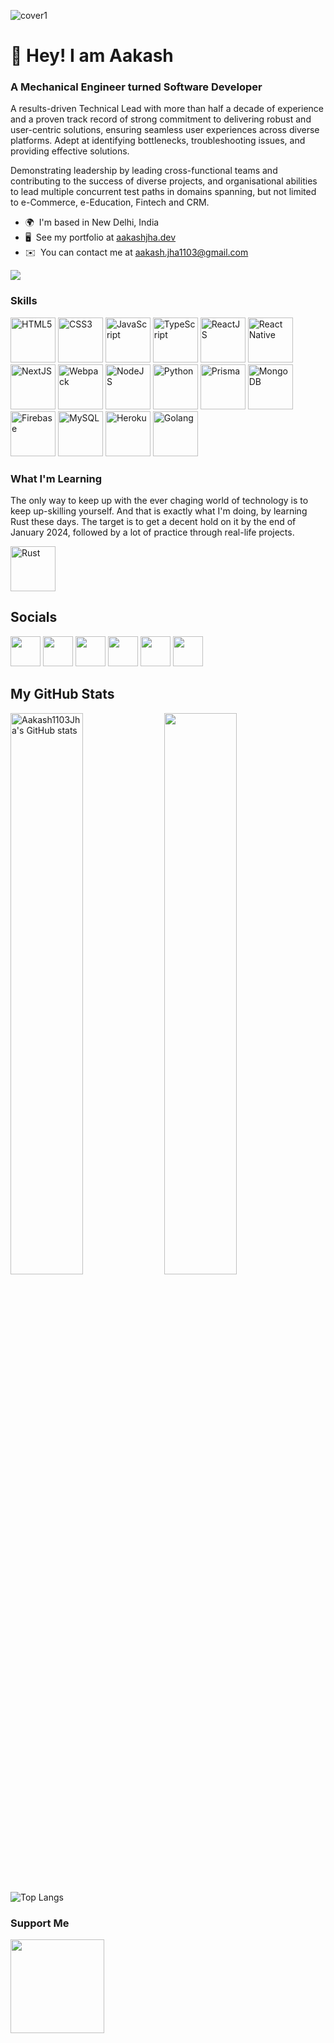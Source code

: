 ![cover1](https://github.com/Aakash1103Jha/Aakash1103Jha/assets/52240895/4203886c-5be5-410b-a54c-b523f938a35b)

# 👋 Hey! I am Aakash

### A Mechanical Engineer turned Software Developer

A results-driven Technical Lead with more than half a decade of experience and a proven track record of strong commitment to delivering robust and user-centric solutions, ensuring seamless user experiences across diverse platforms. Adept at identifying bottlenecks, troubleshooting issues, and providing effective solutions.

Demonstrating leadership by leading cross-functional teams and contributing to the success of diverse projects, and organisational abilities to lead multiple concurrent test paths in domains spanning, but not limited to e-Commerce, e-Education, Fintech and CRM.

* 🌍  I'm based in New Delhi, India 
* 🖥️  See my portfolio at [aakashjha.dev](https://www.aakashjha.dev) 
* ✉️  You can contact me at [aakash.jha1103@gmail.com](mailto:aakash.jha1103@gmail.com)

<a href="https://www.twitter.com/Aakash1103Jha" target="_blank" rel="noreferrer"><img src="https://img.shields.io/twitter/follow/Aakash1103Jha?logo=twitter&style=for-the-badge&color=0891b2&labelColor=1c1917" /></a>
### Skills

<img src="https://d24f27ag4t5yte.cloudfront.net/icons/html-1.svg" width="72" height="72" alt="HTML5" />  <img src="https://d24f27ag4t5yte.cloudfront.net/icons/css-3.svg" width="72" height="72" alt="CSS3" />  <img src="https://d24f27ag4t5yte.cloudfront.net/icons/logo-javascript.svg" width="72" height="72" alt="JavaScript" />  <img src="https://d24f27ag4t5yte.cloudfront.net/icons/typescript.svg" width="72" height="72" alt="TypeScript" />  <img src="https://d24f27ag4t5yte.cloudfront.net/icons/react-2.svg" width="72" height="72" alt="ReactJS" />  <img src="https://d24f27ag4t5yte.cloudfront.net/icons/react-native-1.svg" width="72" height="72" alt="React Native" />  <img src="https://d24f27ag4t5yte.cloudfront.net/icons/next-js.svg" width="72" height="72" alt="NextJS" /> <img src="https://d24f27ag4t5yte.cloudfront.net/icons/webpack-icon.svg" width="72" height="72" alt="Webpack" />  <img src="https://d24f27ag4t5yte.cloudfront.net/icons/nodejs-icon.svg" width="72" height="72" alt="NodeJS" />  <img src="https://d24f27ag4t5yte.cloudfront.net/icons/python-5.svg" width="72" height="72" alt="Python" />  <img src="https://d24f27ag4t5yte.cloudfront.net/icons/prisma-3.svg" width="72" height="72" alt="Prisma" />  <img src="https://d24f27ag4t5yte.cloudfront.net/icons/mongodb-icon-1.svg" width="72" height="72" alt="MongoDB" />  <img src="https://d24f27ag4t5yte.cloudfront.net/icons/firebase-1.svg" width="72" height="72" alt="Firebase" />  <img src="https://d24f27ag4t5yte.cloudfront.net/icons/mysql-6.svg" width="72" height="72" alt="MySQL" />  <img src="https://d24f27ag4t5yte.cloudfront.net/icons/heroku-4.svg" width="72" height="72" alt="Heroku" />  <img src="https://d24f27ag4t5yte.cloudfront.net/icons/go-logo-1.svg" width="72" height="72" alt="Golang" />

### What I'm Learning

The only way to keep up with the ever chaging world of technology is to keep up-skilling yourself. And that is exactly what I'm doing, by learning Rust these days. The target is to get a decent hold on it by the end of January 2024, followed by a lot of practice through real-life projects. 

<img src="https://d24f27ag4t5yte.cloudfront.net/icons/rust.svg" width="72" height="72" alt="Rust" />

## Socials   

<p align="left"> <a href="https://www.github.com/Aakash1103Jha" target="_blank" rel="noreferrer"><img src="https://raw.githubusercontent.com/danielcranney/readme-generator/main/public/icons/socials/github.svg" width="48" height="48" /></a> <a href="http://www.instagram.com/aakash1103jha" target="_blank" rel="noreferrer"><img src="https://raw.githubusercontent.com/danielcranney/readme-generator/main/public/icons/socials/instagram.svg" width="48" height="48" /></a> <a href="https://www.linkedin.com/in/aakash1103jha" target="_blank" rel="noreferrer"><img src="https://raw.githubusercontent.com/danielcranney/readme-generator/main/public/icons/socials/linkedin.svg" width="48" height="48" /></a> <a href="http://www.medium.com/@aakash.jha1103" target="_blank" rel="noreferrer"><img src="https://raw.githubusercontent.com/danielcranney/readme-generator/main/public/icons/socials/medium.svg" width="48" height="48" /></a> <a href="https://www.stackoverflow.com/users/18258744/aakash-jha" target="_blank" rel="noreferrer"><img src="https://raw.githubusercontent.com/danielcranney/readme-generator/main/public/icons/socials/stackoverflow.svg" width="48" height="48" /></a> <a href="https://www.twitter.com/Aakash1103Jha" target="_blank" rel="noreferrer"><img src="https://raw.githubusercontent.com/danielcranney/readme-generator/main/public/icons/socials/twitter.svg" width="48" height="48" /></a></p>

## My GitHub Stats

<a href="http://www.github.com/Aakash1103Jha"><img src="https://github-readme-stats.vercel.app/api?username=Aakash1103Jha&show_icons=true&hide=&count_private=true&title_color=0891b2&text_color=ffffff&icon_color=0891b2&bg_color=1c1917&hide_border=true&show_icons=true" width="48%" alt="Aakash1103Jha's GitHub stats" /></a> <a href="http://www.github.com/Aakash1103Jha"><img src="https://github-readme-streak-stats.herokuapp.com/?user=Aakash1103Jha&stroke=ffffff&background=1c1917&ring=0891b2&fire=0891b2&currStreakNum=ffffff&currStreakLabel=0891b2&sideNums=ffffff&sideLabels=ffffff&dates=ffffff&hide_border=true" width="48%"/></a>

![Top Langs](https://github-readme-stats.vercel.app/api/top-langs/?username=aakash1103jha&layout=compact&title_color=0891b2&text_color=ffffff&icon_color=0891b2&bg_color=1c1917&hide_border=true&show_icons=true)

### Support Me

<a href="https://www.buymeacoffee.com/aakashjha1103"><img src="https://cdn.buymeacoffee.com/buttons/v2/default-yellow.png" width="150" /></a>

